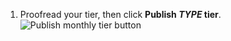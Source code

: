 1. Proofread your tier, then click **Publish _TYPE_ tier**.
   ![Publish monthly tier button](/assets/images/help/sponsors/publish-tier-button.png)
